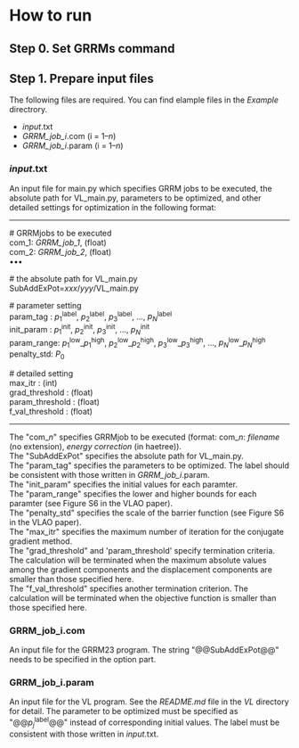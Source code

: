 # How to run
## Step 0. Set GRRMs command

## Step 1. Prepare input files
The following files are required. You can find elample files in the _Example_ directrory.  
- _input_.txt  
- _GRRM_job_i_.com (i = 1–_n_)  
- _GRRM_job_i_.param (i = 1–_n_)  


### _input_.txt
An input file for main.py which specifies GRRM jobs to be executed, the absolute path for VL_main.py, parameters to be optimized, and other detailed settings for optimization in the following format:

  ----------
  \# GRRMjobs to be executed  
  com_1: _GRRM_job_1_, (float)   
  com_2: _GRRM_job_2_, (float)   
  •••
  
  \# the absolute path for VL_main.py  
  SubAddExPot=_xxx_/_yyy_/VL_main.py  
  
  \# parameter setting  
  param_tag  : _p_<sub>1</sub><sup>label</sup>, _p_<sub>2</sub><sup>label</sup>, _p_<sub>3</sub><sup>label</sup>, ..., _p<sub>N</sub>_<sup>label</sup>   
  init_param : _p_<sub>1</sub><sup>init</sup>, _p_<sub>2</sub><sup>init</sup>, _p_<sub>3</sub><sup>init</sup>, ..., _p<sub>N</sub>_<sup>init</sup>  
  param_range: _p_<sub>1</sub><sup>low</sup>\__p_<sub>1</sub><sup>high</sup>, _p_<sub>2</sub><sup>low</sup>\__p_<sub>2</sub><sup>high</sup>, _p_<sub>3</sub><sup>low</sup>\__p_<sub>3</sub><sup>high</sup>, ..., _p<sub>N</sub>_<sup>low</sup>\__p<sub>N</sub>_<sup>high</sup>  
  penalty_std: _P_<sub>0</sub>  
  
  \# detailed setting  
  max_itr         : (int)   
  grad_threshold  : (float)   
  param_threshold : (float)   
  f_val_threshold : (float)   

  ----------
The "com\__n_" specifies GRRMjob to be executed (format: com\__n_: _filename_ (no extension), _energy correction_ (in haetree)).  
The "SubAddExPot" specifies the absolute path for VL_main.py.    
The "param_tag" specifies the parameters to be optimized. The label should be consistent with those written in _GRRM_job_i_.param.      
The "init_param" specifies the initial values for each paramter.    
The "param_range" specifies the lower and higher bounds for each paramter (see Figure S6 in the VLAO paper).  
The "penalty_std" specifies the scale of the barrier function (see Figure S6 in the VLAO paper).  
The "max_itr" specifies the maximum number of iteration for the conjugate gradient method.   
The "grad_threshold" and 'param_threshold' specify termination criteria. The calculation will be terminated when the maximum absolute values among the gradient components and the displacement components are smaller than those specified here.  
The "f_val_threshold" specifies another termination criterion. The calculation will be terminated when the objective function is smaller than those specified here.  
   

### GRRM_job_i.com
An input file for the GRRM23 program. The string "@@SubAddExPot@@" needs to be specified in the option part.

### GRRM_job_i.param
An input file for the VL program. See the _README.md_ file in the _VL_ directory for detail. The parameter to be optimized must be specified as "@@_p<sub>j</sub>_<sup>label</sup>@@" instead of corresponding initial values. The label must be consistent with those written in _input_.txt.  

